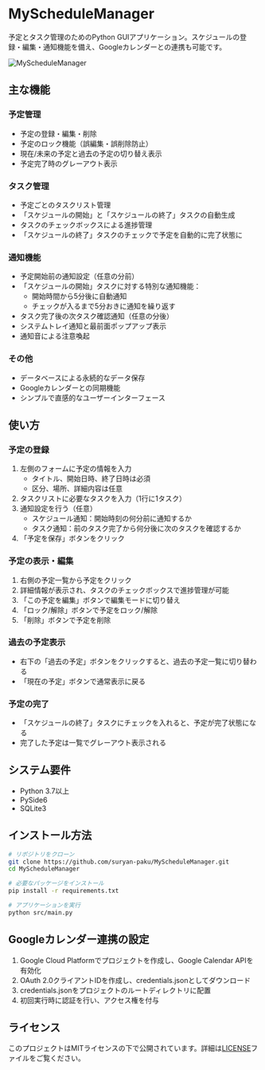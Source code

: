 # MyScheduleManager

予定とタスク管理のためのPython GUIアプリケーション。スケジュールの登録・編集・通知機能を備え、Googleカレンダーとの連携も可能です。

![MyScheduleManager](https://github.com/suryan-paku/MyScheduleManager/raw/main/resources/app_screenshot.png)

## 主な機能

### 予定管理
- 予定の登録・編集・削除
- 予定のロック機能（誤編集・誤削除防止）
- 現在/未来の予定と過去の予定の切り替え表示
- 予定完了時のグレーアウト表示

### タスク管理
- 予定ごとのタスクリスト管理
- 「スケジュールの開始」と「スケジュールの終了」タスクの自動生成
- タスクのチェックボックスによる進捗管理
- 「スケジュールの終了」タスクのチェックで予定を自動的に完了状態に

### 通知機能
- 予定開始前の通知設定（任意の分前）
- 「スケジュールの開始」タスクに対する特別な通知機能：
  - 開始時間から5分後に自動通知
  - チェックが入るまで5分おきに通知を繰り返す
- タスク完了後の次タスク確認通知（任意の分後）
- システムトレイ通知と最前面ポップアップ表示
- 通知音による注意喚起

### その他
- データベースによる永続的なデータ保存
- Googleカレンダーとの同期機能
- シンプルで直感的なユーザーインターフェース

## 使い方

### 予定の登録
1. 左側のフォームに予定の情報を入力
   - タイトル、開始日時、終了日時は必須
   - 区分、場所、詳細内容は任意
2. タスクリストに必要なタスクを入力（1行に1タスク）
3. 通知設定を行う（任意）
   - スケジュール通知：開始時刻の何分前に通知するか
   - タスク通知：前のタスク完了から何分後に次のタスクを確認するか
4. 「予定を保存」ボタンをクリック

### 予定の表示・編集
1. 右側の予定一覧から予定をクリック
2. 詳細情報が表示され、タスクのチェックボックスで進捗管理が可能
3. 「この予定を編集」ボタンで編集モードに切り替え
4. 「ロック/解除」ボタンで予定をロック/解除
5. 「削除」ボタンで予定を削除

### 過去の予定表示
- 右下の「過去の予定」ボタンをクリックすると、過去の予定一覧に切り替わる
- 「現在の予定」ボタンで通常表示に戻る

### 予定の完了
- 「スケジュールの終了」タスクにチェックを入れると、予定が完了状態になる
- 完了した予定は一覧でグレーアウト表示される

## システム要件
- Python 3.7以上
- PySide6
- SQLite3

## インストール方法
```bash
# リポジトリをクローン
git clone https://github.com/suryan-paku/MyScheduleManager.git
cd MyScheduleManager

# 必要なパッケージをインストール
pip install -r requirements.txt

# アプリケーションを実行
python src/main.py
```

## Googleカレンダー連携の設定
1. Google Cloud Platformでプロジェクトを作成し、Google Calendar APIを有効化
2. OAuth 2.0クライアントIDを作成し、credentials.jsonとしてダウンロード
3. credentials.jsonをプロジェクトのルートディレクトリに配置
4. 初回実行時に認証を行い、アクセス権を付与

## ライセンス
このプロジェクトはMITライセンスの下で公開されています。詳細は[LICENSE](LICENSE)ファイルをご覧ください。